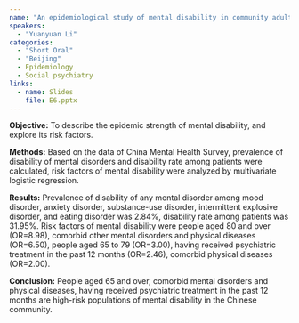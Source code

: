 ```yaml
---
name: "An epidemiological study of mental disability in community adults in China"
speakers:
  - "Yuanyuan Li"
categories:
  - "Short Oral"
  - "Beijing"
  - Epidemiology
  - Social psychiatry
links:
  - name: Slides
    file: E6.pptx
---
```


**Objective:** To describe the epidemic strength of mental disability, and explore its risk factors.

**Methods:** Based on the data of China Mental Health Survey, prevalence of disability of mental disorders and disability rate among patients were calculated, risk factors of mental disability were analyzed by multivariate logistic regression.

**Results:** Prevalence of disability of any mental disorder among mood disorder, anxiety disorder, substance-use disorder, intermittent explosive disorder, and eating disorder was 2.84%, disability rate among patients was 31.95%. Risk factors of mental disability were people aged 80 and over (OR=8.98), comorbid other mental disorders and physical diseases (OR=6.50), people aged 65 to 79 (OR=3.00), having received psychiatric treatment in the past 12 months (OR=2.46), comorbid physical diseases (OR=2.00).

**Conclusion:** People aged 65 and over, comorbid mental disorders and physical diseases, having received psychiatric treatment in the past 12 months are high-risk populations of mental disability in the Chinese community.
